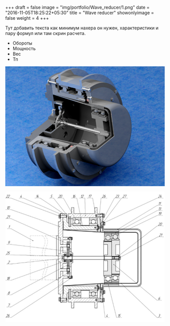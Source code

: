 +++
draft = false
image = "img/portfolio/Wave_reducer/1.png"
date = "2016-11-05T18:25:22+05:30"
title = "Wave reducer"
showonlyimage = false
weight = 4
+++

Тут добавить текста как минимум нахера он нужен, характеристики и пару формул или там скрин расчета.

* Обороты
* Мощность
* Вес
* Тп


![Render][1]

![Scheme][2]

[1]: https://raw.githubusercontent.com/Balashov-Artem/Portfolio/master/docs/img/portfolio/Wave_reducer/1.png "Render"
[2]: https://raw.githubusercontent.com/Balashov-Artem/Portfolio/master/docs/img/portfolio/Wave_reducer/2.png "Scheme"